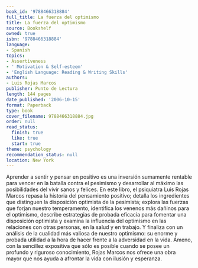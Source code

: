```yaml
---
book_id: '9788466318884'
full_title: La fuerza del optimismo
title: La fuerza del optimismo
source: Bookshelf
owned: true
isbn: '9788466318884'
language:
- Spanish
topics:
- Assertiveness
- ' Motivation & Self-esteem'
- 'English Language: Reading & Writing Skills'
authors:
- Luis Rojas Marcos
publisher: Punto de Lectura
length: 144 pages
date_published: '2006-10-15'
format: Paperback
type: book
cover_filename: 9788466318884.jpg
order: null
read_status:
  finish: true
  like: true
  start: true
theme: psychology
recommendation_status: null
location: New York
---
```

Aprender a sentir y pensar en positivo es una inversión sumamente rentable para vencer en la batalla contra el pesimismo y desarrollar al máximo las posibilidades del vivir sanos y felices. En este libro, el psiquiatra Luis Rojas Marcos repasa la historia del pensamiento positivo; detalla los ingredientes que distinguen la disposición optimista de la pesimista; explora las fuerzas que forjan nuestro temperamento, identifica los venenos más dañinos para el optimismo, describe estrategias de probada eficacia para fomentar una disposición optimista y examina la influencia del optimismo en las relaciones con otras personas, en la salud y en trabajo. Y finaliza con un análisis de la cualidad más valiosa de nuestro optimismo: su enorme y probada utilidad a la hora de hacer frente a la adversidad en la vida.
Ameno, con la sencillez expositiva que sólo es posible cuando se posee un profundo y riguroso conocimiento, Rojas Marcos nos ofrece una obra mayor que nos ayuda a afrontar la vida con ilusión y esperanza.
